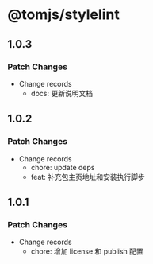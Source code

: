 # @tomjs/stylelint

## 1.0.3

### Patch Changes

- Change records
  - docs: 更新说明文档

## 1.0.2

### Patch Changes

- Change records
  - chore: update deps
  - feat: 补充包主页地址和安装执行脚步

## 1.0.1

### Patch Changes

- Change records
  - chore: 增加 license 和 publish 配置
